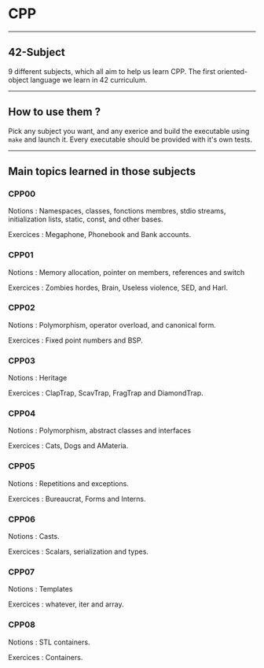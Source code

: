 # CPP

---

## 42-Subject

9 different subjects, which all aim to help us learn CPP. The first oriented-object language we learn in 42 curriculum.

---

## How to use them ?

Pick any subject you want, and any exerice and build the executable using `make` and launch it. Every executable should be provided with it's own tests.

---

## Main topics learned in those subjects

### CPP00

Notions : Namespaces, classes, fonctions membres, stdio streams, initialization lists, static, const, and other bases.

Exercices : Megaphone, Phonebook and Bank accounts.

### CPP01

Notions : Memory allocation, pointer on members, references and switch

Exercices : Zombies hordes, Brain, Useless violence, SED, and Harl.

### CPP02

Notions : Polymorphism, operator overload, and canonical form.

Exercices : Fixed point numbers and BSP.

### CPP03

Notions : Heritage

Exercices : ClapTrap, ScavTrap, FragTrap and DiamondTrap.

### CPP04

Notions : Polymorphism, abstract classes and interfaces

Exercices : Cats, Dogs and AMateria.

### CPP05

Notions : Repetitions and exceptions.

Exercices : Bureaucrat, Forms and Interns.

### CPP06

Notions : Casts.

Exercices : Scalars, serialization and types.

### CPP07

Notions : Templates

Exercices : whatever, iter and array.

### CPP08

Notions : STL containers.

Exercices : Containers.
